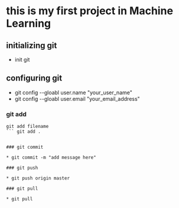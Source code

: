 # this is my first project in Machine Learning


## initializing git

* init git


## configuring git

* git config --gloabl user.name "your_user_name"
* git config --gloabl user.email "your_email_address"


### git add 

```
git add filename
``` git add . 


### git commit

* git commit -m "add message here"

### git push 

* git push origin master

### git pull

* git pull 
